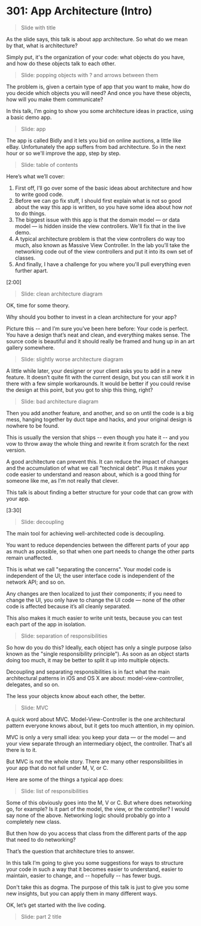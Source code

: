 # 301: App Architecture (Intro)

> Slide with title

As the slide says, this talk is about app architecture. So what do we mean by that, what is architecture? 

Simply put, it's the organization of your code: what objects do you have, and how do these objects talk to each other.

> Slide: popping objects with ? and arrows between them

The problem is, given a certain type of app that you want to make, how do you decide which objects you will need? And once you have these objects, how will you make them communicate?

In this talk, I’m going to show you some architecture ideas in practice, using a basic demo app. 

> Slide: app

The app is called Bidly and it lets you bid on online auctions, a little like eBay. Unfortunately the app suffers from bad architecture. So in the next hour or so we'll improve the app, step by step.

> Slide: table of contents

Here’s what we’ll cover:

1. First off, I’ll go over some of the basic ideas about architecture and how to write good code.
2. Before we can go fix stuff, I should first explain what is not so good about the way this app is written, so you have some idea about how *not* to do things.
3. The biggest issue with this app is that the domain model — or data model — is hidden inside the view controllers. We'll fix that in the live demo.
4. A typical architecture problem is that the view controllers do way too much, also known as Massive View Controller. In the lab you’ll take the networking code out of the view controllers and put it into its own set of classes.
5. And finally, I have a challenge for you where you'll pull everything even further apart.

[2:00]

> Slide: clean architecture diagram

OK, time for some theory.

Why should you bother to invest in a clean architecture for your app? 

Picture this -- and I’m sure you’ve been here before: Your code is perfect. You have a design that’s neat and clean, and everything makes sense. The source code is beautiful and it should really be framed and hung up in an art gallery somewhere.

> Slide: slightly worse architecture diagram

A little while later, your designer or your client asks you to add in a new feature. It doesn’t quite fit with the current design, but you can still work it in there with a few simple workarounds. It would be better if you could revise the design at this point, but you got to ship this thing, right?

> Slide: bad architecture diagram

Then you add another feature, and another, and so on until the code is a big mess, hanging together by duct tape and hacks, and your original design is nowhere to be found. 

This is usually the version that ships -- even though you hate it -- and you vow to throw away the whole thing and rewrite it from scratch for the next version.

A good architecture can prevent this. It can reduce the impact of changes and the accumulation of what we call "technical debt". Plus it makes your code easier to understand and reason about, which is a good thing for someone like me, as I'm not really that clever.

This talk is about finding a better structure for your code that can grow with your app.

[3:30]

> Slide: decoupling

The main tool for achieving well-architected code is decoupling. 

You want to reduce dependencies between the different parts of your app as much as possible, so that when one part needs to change the other parts remain unaffected.

This is what we call "separating the concerns". Your model code is independent of the UI; the user interface code is independent of the network API; and so on. 

Any changes are then localized to just their components; if you need to change the UI, you only have to change the UI code — none of the other code is affected because it’s all cleanly separated.

This also makes it much easier to write unit tests, because you can test each part of the app in isolation.

> Slide: separation of responsibilities

So how do you do this? Ideally, each object has only a single purpose (also known as the "single responsibility principle"). As soon as an object starts doing too much, it may be better to split it up into multiple objects.

Decoupling and separating responsibilities is in fact what the main architectural patterns in iOS and OS X are about: model-view-controller, delegates, and so on.

The less your objects know about each other, the better. 

> Slide: MVC

A quick word about MVC. Model-View-Controller is the one architectural pattern everyone knows about, but it gets too much attention, in my opinion. 

MVC is only a very small idea: you keep your data — or the model — and your view separate through an intermediary object, the controller. That's all there is to it.

But MVC is not the whole story. There are many other responsibilities in your app that do not fall under M, V, or C. 

Here are some of the things a typical app does:

> Slide: list of responsibilities

Some of this obviously goes into the M, V or C. But where does networking go, for example? Is it part of the model, the view, or the controller? I would say none of the above. Networking logic should probably go into a completely new class.

But then how do you access that class from the different parts of the app that need to do networking?

That’s the question that architecture tries to answer. 

In this talk I’m going to give you some suggestions for ways to structure your code in such a way that it becomes easier to understand, easier to maintain, easier to change, and -- hopefully -- has fewer bugs.

Don't take this as dogma. The purpose of this talk is just to give you some new insights, but you can apply them in many different ways.

OK, let’s get started with the live coding.

> Slide: part 2 title
